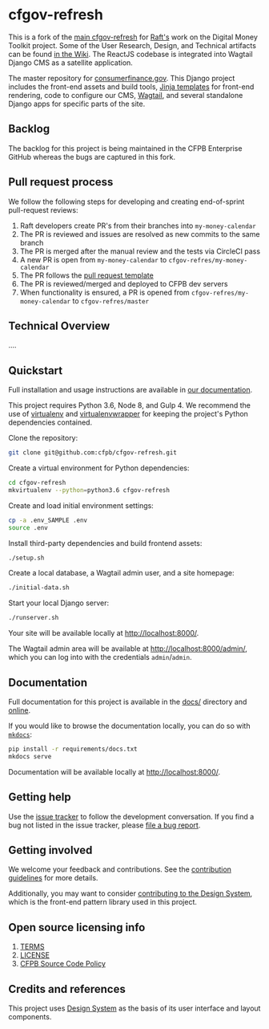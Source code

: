 # cfgov-refresh

This is a fork of the [main cfgov-refresh](https://github.com/cfpb/cfgov-refresh) for [Raft's](https://goraft.tech/) work on the Digital Money Toolkit project. Some of the User Research, Design, and Technical artifacts can be found [in the Wiki](https://github.com/raft-tech/cfgov-refresh/wiki). The ReactJS codebase is integrated into Wagtail Django CMS as a satellite application.

The master repository for [consumerfinance.gov](https://www.consumerfinance.gov/).
This Django project includes the front-end assets and build tools,
[Jinja templates](https://jinja.palletsprojects.com/) for front-end rendering,
code to configure our CMS, [Wagtail](https://wagtail.io/),
and several standalone Django apps for specific parts of the site.

## Backlog

The backlog for this project is being maintained in the CFPB Enterprise GitHub whereas the bugs are captured in this fork. 

## Pull request process

We follow the following steps for developing and creating end-of-sprint pull-request reviews:

1. Raft developers create PR's from their branches into `my-money-calendar`
2. The PR is reviewed and issues are resolved as new commits to the same branch
3. The PR is merged after the manual review and the tests via CircleCI pass
4. A new PR is open from `my-money-calendar` to `cfgov-refres/my-money-calendar`
5. The PR follows the [pull request template](https://github.com/raft-tech/cfgov-refresh/blob/master/.github/PULL_REQUEST_TEMPLATE.md)
6. The PR is reviewed/merged and deployed to CFPB dev servers 
7. When functionality is ensured, a PR is opened from `cfgov-refres/my-money-calendar` to `cfgov-refres/master`


## Technical Overview

....


## Quickstart

Full installation and usage instructions are available in
[our documentation](https://cfpb.github.io/cfgov-refresh).

This project requires Python 3.6, Node 8, and Gulp 4.
We recommend the use of [virtualenv](https://virtualenv.pypa.io/en/stable/) and
[virtualenvwrapper](https://virtualenvwrapper.readthedocs.io/en/latest/)
for keeping the project's Python dependencies contained.

Clone the repository:

```sh
git clone git@github.com:cfpb/cfgov-refresh.git
```

Create a virtual environment for Python dependencies:

```sh
cd cfgov-refresh
mkvirtualenv --python=python3.6 cfgov-refresh
```

Create and load initial environment settings:

```sh
cp -a .env_SAMPLE .env
source .env
```

Install third-party dependencies and build frontend assets:

```sh
./setup.sh
```

Create a local database, a Wagtail admin user, and a site homepage:

```sh
./initial-data.sh
```

Start your local Django server:

```sh
./runserver.sh
```

Your site will be available locally at <http://localhost:8000/>.

The Wagtail admin area will be available at <http://localhost:8000/admin/>,
which you can log into with the credentials `admin`/`admin`.


## Documentation

Full documentation for this project is available in the [docs/](docs/) directory
and [online](https://cfpb.github.io/cfgov-refresh/).

If you would like to browse the documentation locally, you can do so
with [`mkdocs`](https://www.mkdocs.org/):

```sh
pip install -r requirements/docs.txt
mkdocs serve
```

Documentation will be available locally at
[http://localhost:8000/](http://localhost:8000/).


## Getting help

Use the [issue tracker](https://github.com/cfpb/cfgov-refresh/issues)
to follow the development conversation.
If you find a bug not listed in the issue tracker,
please [file a bug report](https://github.com/cfpb/cfgov-refresh/issues/new).


## Getting involved

We welcome your feedback and contributions.
See the [contribution guidelines](CONTRIBUTING.md) for more details.

Additionally, you may want to consider
[contributing to the Design System](https://cfpb.github.io/design-system/#help-us-make-improvements),
which is the front-end pattern library used in this project.


## Open source licensing info

1. [TERMS](TERMS.md)
2. [LICENSE](LICENSE)
3. [CFPB Source Code Policy](https://github.com/cfpb/source-code-policy/)


## Credits and references

This project uses [Design System](https://github.com/cfpb/design-system)
as the basis of its user interface and layout components.
